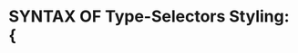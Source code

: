 # SYNTAX OF Type-Selectors Styling: <element> { <style>: <properties>; }

### 1: You can style the elements inside the <head> of the HTML document.
like this:
    `   p {
            text-align: center;
        }

        or you can group so many with a single styling form like this:
        h1, h2, p {
            text-align: center;
        }`

### 2: You have styled three elements by writing CSS inside the style tags. This works, but since there will be many more styles, it's best to put all the styles in a separate file and link to it.
We have created a separate styles.css file for you and switched the editor view to that file. You can change between files with the tabs at the top of the editor.

### 3: HOW TO LINK THE CSS TO HTML?
inside the <head> of the HTML document, use the self-closing <link> with its two attributes set to:
    1. href="<the directory of your CSS file>"
    2. rel="stylesheet"

DONE! :)

### 4: For the styling of the page to look similar on MOBILE as it does on a DESKTOP or LAPTOP, you need to add a meta element with a special content attribute.
<meta name="viewport" content="width=device-width, initial-scale=1.0">

### 5: <div> element is mainly used for designing Layout purposes unlike unlike the other content elements you have used so far.
up until now, move all the body parts, into a <div> element.

we can style the <div> separately so that this DIV element is only affected with our style. like:
div {
    width: 300px; (or we can say 80% which means 80% of the PARENT ELEMENT, so that if the parent is BODY ....)
    background-color: burlywood; 
}
for now, for centering the <div> element inside its PARENT which is <body>, we use this:
div {
    ...
    margin-left: auto;
    margin-right: auto;
}

### 6: Syntax of Class-Selector Styling: .class-name { styles }
first you have to define your let's say <div> element a Class name:
    <div class="menu"> for example.
    then inside your CSS:
    .menu {
        ...
    }

### 7: if the font-family of some specific Font is not available/found, you can specify a Fallback value:
h1, h2 {
    font-family: Impact, **serif**
}
now the "serif" is the Fallback option, if the "Impact" is not available/found, then "serif" is applied.